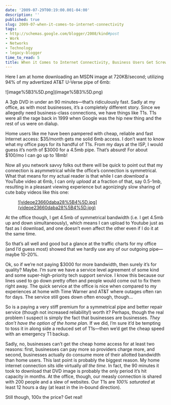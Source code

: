 ```yaml
---
date: '2009-07-29T00:19:00.001-04:00'
description: ''
published: true
slug: 2009-07-when-it-comes-to-internet-connectivity
tags:
- http://schemas.google.com/blogger/2008/kind#post
- Work
- Networks
- Technology
- legacy-blogger
time_to_read: 5
title: When it Comes to Internet Connectivity, Business Users Get Screwed
---
```


<p>Here I am at home downloading an MSDN image at 720KB/second; utilizing 94% of my advertized AT&amp;T U-Verse pipe of 6mb:</p>
<p>![image%5B3%5D.png](image%5B3%5D.png) </p>
<p>A 3gb DVD in under an 90 minutes—that’s ridiculously fast. Sadly at my office, as with most businesses, it’s a completely different story. Since we allegedly need business-class connections, we have things like T1s. T1s were all the rage back in 1999 when Google was the hip new thing and the rest of us were on dialup. </p>
<p>Home users like me have been pampered with cheap, reliable and fast Internet access: $35/month gets me solid 6mb access. I don’t want to know what my office pays for its handful of T1s. From my days at the ISP, I would guess it’s north of $3000 for a 4.5mb pipe. That’s absurd! For about $100/mo I can go up to 18mb!</p>
<p>Now all you network savvy folks out there will be quick to point out that my connection is asymmetrical while the office’s connection is symmetrical. What that means for my actual reader is that while I can <em>download </em>a YouTube video at 6mb, I can only <em>upload </em>at a fraction of that, say 0.5-1mb, resulting in a pleasant viewing experience but agonizingly slow sharing of cute baby videos like this one:</p>  <div class="wlWriterEditableSmartContent" id="scid:5737277B-5D6D-4f48-ABFC-DD9C333F4C5D:b09cd01d-5c5e-4e06-814f-65dc1bf3ec48" style="padding-bottom: 0px; margin: 0px auto; padding-left: 0px; width: 425px; padding-right: 0px; display: block; float: none; padding-top: 0px;">
<div id="0677cb7b-7538-4699-a97c-f59cb2e9cdcf" style="margin: 0px; padding: 0px; display: inline;">
<div><a href="http://www.youtube.com/watch?v=Co5PCvJ7LJI&amp;hl=en&amp;fs=1&amp;rel=0&amp;color1=0x2b405b&amp;color2=0x6b8ab6" target="_new">![videoe23660daba28%5B4%5D.jpg](videoe23660daba28%5B4%5D.jpg)</a></div></div></div>
<p>At the office though, I get 4.5mb of symmetrical bandwidth (i.e. I get 4.5mb up and down simultaneously), which means I can upload to Youtube just as fast as I download, and one doesn’t even affect the other even if I do it at the same time.</p>
<p>So that’s all well and good but a glance at the traffic charts for my office (and I’d guess most) showed that we hardly use any of our outgoing pipe—maybe 10-20%. </p>
<p>Ok, so if we’re not paying $3000 for more bandwidth, then surely it’s for quality? Maybe. I’m sure we have a service level agreement of some kind and some super-high-priority tech support service. I know this because our lines used to go down pretty often and people would come out to fix them right away. The quick service at the office is nice when compared to my experiences at home with Time Warner and AT&amp;T where outages often ran for days. The service still goes down often enough, though…</p>
<p>So is a paying a very stiff premium for a symmetrical pipe and better repair service (though not increased reliability!) worth it? Perhaps, though the real problem I suspect is simply the fact that businesses are businesses. <em>They don’t have the option of the home plan.</em> If we did, I’m sure it’d be tempting to toss it in along side a reduced set of T1s—then we’d get the cheap speed with an emergency T1 backup.</p>
<p>Sadly, no, businesses can’t get the cheap home access for at least two reasons: first, businesses can pay more so providers charge more, and second, businesses actually do consume more of their allotted bandwidth than home users. This last point is probably the biggest reason. My home internet connection sits idle virtually <em>all the time</em>. In fact, the 90 minutes it took to download that DVD image is probably the only period it’s hit capacity in months. At the office, though, our measly connection is shared with 200 people and a slew of websites. Our T1s are <em>100% saturated </em>at least 12 hours a day (at least in the in-bound direction). </p>
<p>Still though, 100x the price? Get real!</p>